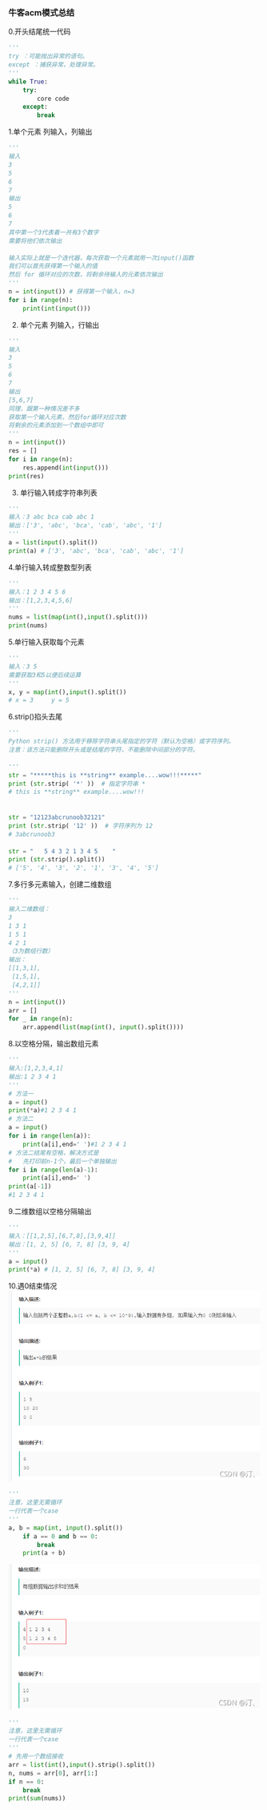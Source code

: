 ### 牛客acm模式总结
0.开头结尾统一代码
```python
'''
try ：可能抛出异常的语句。
except ：捕获异常，处理异常。
'''
while True:
    try:
        core code
    except:
        break
```
1.单个元素 列输入，列输出

```python
'''
输入 
3
5
6
7
输出
5
6
7
其中第一个3代表着一共有3个数字
需要将他们依次输出

输入实际上就是一个迭代器，每次获取一个元素就用一次input()函数
我们可以首先获得第一个输入的值
然后 for 循环对应的次数，将剩余待输入的元素依次输出
'''
n = int(input()) # 获得第一个输入，n=3
for i in range(n):
    print(int(input()))
```

2. 单个元素 列输入，行输出
```python
'''
输入
3
5
6
7
输出
[5,6,7]
同理，跟第一种情况差不多
获取第一个输入元素，然后for循环对应次数
将剩余的元素添加到一个数组中即可
'''
n = int(input())
res = []
for i in range(n):
    res.append(int(input()))
print(res)
```

3. 单行输入转成字符串列表
```python
'''
输入：3 abc bca cab abc 1
输出：['3', 'abc', 'bca', 'cab', 'abc', '1']
'''
a = list(input().split())
print(a) # ['3', 'abc', 'bca', 'cab', 'abc', '1']
```

4.单行输入转成整数型列表
```python
'''
输入：1 2 3 4 5 6
输出：[1,2,3,4,5,6]
'''
nums = list(map(int(),input().split()))
print(nums)
```

5.单行输入获取每个元素
```python
'''
输入：3 5
需要获取3和5以便后续运算
'''
x, y = map(int(),input().split())
# x = 3     y = 5
```

6.strip()掐头去尾
```python
'''
Python strip() 方法用于移除字符串头尾指定的字符（默认为空格）或字符序列。
注意：该方法只能删除开头或是结尾的字符，不能删除中间部分的字符。

'''
str = "*****this is **string** example....wow!!!*****"
print (str.strip( '*' ))  # 指定字符串 *
# this is **string** example....wow!!!


str = "12123abcrunoob32121"
print (str.strip( '12' ))  # 字符序列为 12
# 3abcrunoob3

str = "   5 4 3 2 1 3 4 5    "
print (str.strip().split()) 
# ['5', '4', '3', '2', '1', '3', '4', '5']
```

7.多行多元素输入，创建二维数组
```python
'''
输入二维数组：
3
1 3 1
1 5 1
4 2 1
（3为数组行数）
输出：
[[1,3,1],
 [1,5,1],
 [4,2,1]]
'''
n = int(input())
arr = []
for _ in range(n):
    arr.append(list(map(int(), input().split())))

```

8.以空格分隔，输出数组元素
```python
'''
输入:[1,2,3,4,1]
输出:1 2 3 4 1
'''
# 方法一
a = input()
print(*a)#1 2 3 4 1
# 方法二
a = input()
for i in range(len(a)):
    print(a[i],end=' ')#1 2 3 4 1 
# 方法二结尾有空格，解决方式是
#   先打印前n-1个，最后一个单独输出
for i in range(len(a)-1):
    print(a[i],end=' ')
print(a[-1])
#1 2 3 4 1
```

9.二维数组以空格分隔输出
```python
'''
输入：[[1,2,5],[6,7,8],[3,9,4]]
输出：[1, 2, 5] [6, 7, 8] [3, 9, 4]
'''
a = input()
print(*a) # [1, 2, 5] [6, 7, 8] [3, 9, 4]
```

10.遇0结束情况
![img.png](zero.png)
```python
'''
注意，这里无需循环
一行代表一个case
'''
a, b = map(int, input().split())
    if a == 0 and b == 0:
        break
    print(a + b)
```
![img_1.png](zero_2.png)
```python
'''
注意，这里无需循环
一行代表一个case
'''
# 先用一个数组接收
arr = list(int(),input().strip().split())
n, nums = arr[0], arr[1:]
if n == 0:
    break
print(sum(nums))
```
